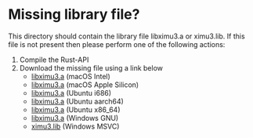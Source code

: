 # Missing library file?

This directory should contain the library file libximu3.a or ximu3.lib. If this file is not present then please perform one of the following actions:

1. Compile the Rust-API
2. Download the missing file using a link below
    - [libximu3.a](https://github.com/xioTechnologies/x-IMU3-Software/releases/latest/download/libximu3-x86_64-apple-darwin.zip) (macOS Intel)
    - [libximu3.a](https://github.com/xioTechnologies/x-IMU3-Software/releases/latest/download/libximu3-aarch64-apple-darwin.zip) (macOS Apple Silicon)
    - [libximu3.a](https://github.com/xioTechnologies/x-IMU3-Software/releases/latest/download/libximu3-i686-unknown-linux-gnu.zip) (Ubuntu i686)
    - [libximu3.a](https://github.com/xioTechnologies/x-IMU3-Software/releases/latest/download/libximu3-aarch64-unknown-linux-gnu.zip) (Ubuntu aarch64)
    - [libximu3.a](https://github.com/xioTechnologies/x-IMU3-Software/releases/latest/download/libximu3-x86_64-unknown-linux-gnu.zip) (Ubuntu x86_64)
    - [libximu3.a](https://github.com/xioTechnologies/x-IMU3-Software/releases/latest/download/libximu3-x86_64-pc-windows-gnu.zip) (Windows GNU)
    - [ximu3.lib](https://github.com/xioTechnologies/x-IMU3-Software/releases/latest/download/ximu3-x86_64-pc-windows-msvc.zip) (Windows MSVC)
